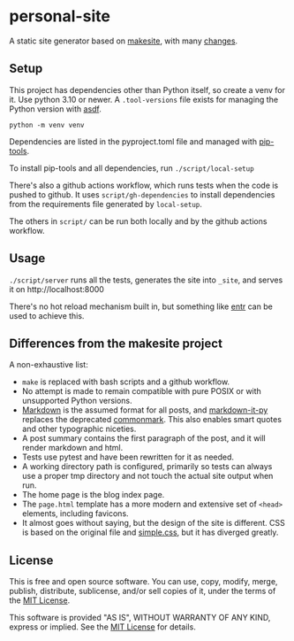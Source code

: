 # personal-site

A static site generator based on [makesite](https://github.com/sunainapai/makesite), with many [changes](#differences-from-the-makesite-project).


## Setup

This project has dependencies other than Python itself, so create a venv for it. Use python 3.10 or newer. A  `.tool-versions` file exists for managing the Python version with [asdf](https://asdf-vm.com/).

`python -m venv venv`

Dependencies are listed in the pyproject.toml file and managed with [pip-tools](https://github.com/jazzband/pip-tools). 

To install pip-tools and all dependencies, run `./script/local-setup`

There's also a github actions workflow, which runs tests when the code is pushed to github. It uses `script/gh-dependencies` to install dependencies from the requirements file generated by `local-setup`.

The others in `script/` can be run both locally and by the github actions workflow.

## Usage

`./script/server` runs all the tests, generates the site into `_site`, and serves it on http://localhost:8000

There's no hot reload mechanism built in, but something like [entr](https://jvns.ca/blog/2020/06/28/entr/) can be used to achieve this.

## Differences from the makesite project

A non-exhaustive list:

- `make` is replaced with bash scripts and a github workflow.
- No attempt is made to remain compatible with pure POSIX or with unsupported Python versions.
- [Markdown](https://commonmark.org/) is the assumed format for all posts, and [markdown-it-py](https://markdown-it-py.readthedocs.io/en/latest/) replaces the deprecated [commonmark](https://commonmarkpy.readthedocs.io/en/latest/index.html). This also enables smart quotes and other typographic niceties.
- A post summary contains the first paragraph of the post, and it will render markdown and html.
- Tests use pytest and have been rewritten for it as needed.
- A working directory path is configured, primarily so tests can always use a proper tmp directory and not touch the actual site output when run.
- The home page is the blog index page.
- The `page.html` template has a more modern and extensive set of `<head>` elements, including favicons. 
- It almost goes without saying, but the design of the site is different. CSS is based on the original file and [simple.css](https://simplecss.org/), but it has diverged greatly. 

## License

This is free and open source software. You can use, copy, modify,
merge, publish, distribute, sublicense, and/or sell copies of it,
under the terms of the [MIT License](LICENSE.md).

This software is provided "AS IS", WITHOUT WARRANTY OF ANY KIND,
express or implied. See the [MIT License](LICENSE.md) for details.
